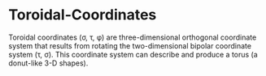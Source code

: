 # Toroidal-Coordinates
Toroidal coordinates (σ, τ, φ) are three-dimensional orthogonal coordinate system that results from rotating the two-dimensional bipolar coordinate system (τ, σ). This coordinate system can describe and produce a torus (a donut-like 3-D shapes).
